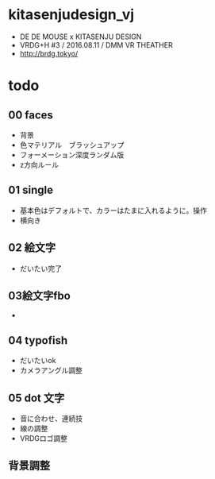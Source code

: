 # kitasenjudesign_vj

* DE DE MOUSE x KITASENJU DESIGN
* VRDG+H #3 / 2016.08.11 / DMM VR THEATHER
* http://brdg.tokyo/

# todo
## 00 faces
* 背景
* 色マテリアル　ブラッシュアップ
* フォーメーション深度ランダム版
* z方向ルール

## 01 single
* 基本色はデフォルトで、カラーはたまに入れるように。操作
* 横向き

## 02 絵文字
* だいたい完了

## 03絵文字fbo
* 

## 04 typofish
* だいたいok
* カメラアングル調整

## 05 dot 文字
* 音に合わせ、連続技
* 線の調整
* VRDGロゴ調整

## 背景調整